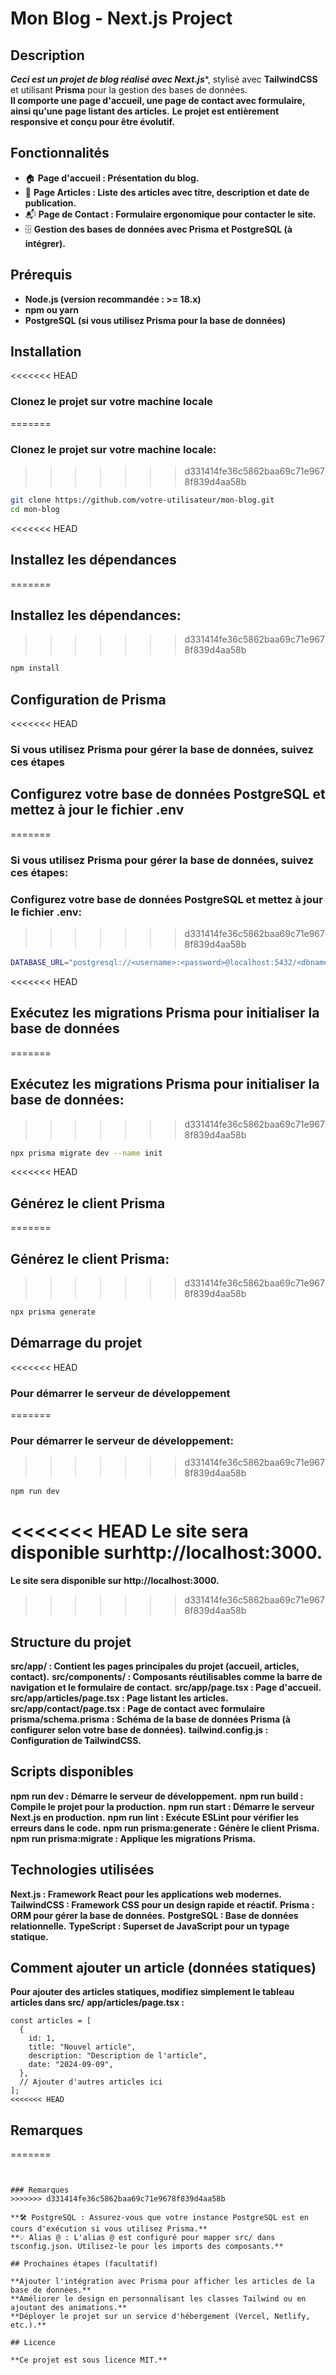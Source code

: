 # Mon Blog - Next.js Project

## Description

***Ceci est un projet de blog réalisé avec Next.js****, stylisé avec **TailwindCSS** et utilisant **Prisma** pour la gestion des bases de données.  
**Il comporte une page d'accueil, une page de contact avec formulaire, ainsi qu'une page listant des articles.**
**Le projet est entièrement responsive et conçu pour être évolutif.**

## Fonctionnalités

- 🏠 **Page d'accueil : Présentation du blog.**
- 📝 **Page Articles : Liste des articles avec titre, description et date de publication.**
- 📬 **Page de Contact : Formulaire ergonomique pour contacter le site.**
- 🗄️ **Gestion des bases de données avec Prisma et PostgreSQL (à intégrer).**

## Prérequis

- **Node.js (version recommandée : >= 18.x)**
- **npm ou yarn**
- **PostgreSQL (si vous utilisez Prisma pour la base de données)**

## Installation

<<<<<<< HEAD
### Clonez le projet sur votre machine locale
=======
### Clonez le projet sur votre machine locale:
>>>>>>> d331414fe36c5862baa69c71e9678f839d4aa58b

```bash
git clone https://github.com/votre-utilisateur/mon-blog.git
cd mon-blog
```

<<<<<<< HEAD
## Installez les dépendances
=======
## Installez les dépendances:
>>>>>>> d331414fe36c5862baa69c71e9678f839d4aa58b

```bash
npm install
```

## Configuration de Prisma

<<<<<<< HEAD
### Si vous utilisez Prisma pour gérer la base de données, suivez ces étapes

## Configurez votre base de données PostgreSQL et mettez à jour le fichier .env
=======
### Si vous utilisez Prisma pour gérer la base de données, suivez ces étapes:

### Configurez votre base de données PostgreSQL et mettez à jour le fichier .env:

>>>>>>> d331414fe36c5862baa69c71e9678f839d4aa58b

```bash
DATABASE_URL="postgresql://<username>:<password>@localhost:5432/<dbname>"
```

<<<<<<< HEAD
## Exécutez les migrations Prisma pour initialiser la base de données
=======
## Exécutez les migrations Prisma pour initialiser la base de données:
>>>>>>> d331414fe36c5862baa69c71e9678f839d4aa58b

```bash
npx prisma migrate dev --name init
```

<<<<<<< HEAD
## Générez le client Prisma
=======
## Générez le client Prisma:
>>>>>>> d331414fe36c5862baa69c71e9678f839d4aa58b

```bash
npx prisma generate
```

## Démarrage du projet

<<<<<<< HEAD
### Pour démarrer le serveur de développement
=======
### Pour démarrer le serveur de développement:
>>>>>>> d331414fe36c5862baa69c71e9678f839d4aa58b

```bash
npm run dev
```

<<<<<<< HEAD
**Le site sera disponible surhttp://localhost:3000.**
=======
**Le site sera disponible sur http://localhost:3000.**
>>>>>>> d331414fe36c5862baa69c71e9678f839d4aa58b

## Structure du projet

**src/app/ : Contient les pages principales du projet (accueil, articles, contact).**
**src/components/ : Composants réutilisables comme la barre de navigation et le formulaire de contact.**
**src/app/page.tsx : Page d'accueil.**
**src/app/articles/page.tsx : Page listant les articles.**
**src/app/contact/page.tsx : Page de contact avec formulaire**
**prisma/schema.prisma : Schéma de la base de données Prisma (à configurer selon votre base de données).**
**tailwind.config.js : Configuration de TailwindCSS.**

## Scripts disponibles

**npm run dev : Démarre le serveur de développement.**
**npm run build : Compile le projet pour la production.**
**npm run start : Démarre le serveur Next.js en production.**
**npm run lint : Exécute ESLint pour vérifier les erreurs dans le code.**
**npm run prisma:generate : Génère le client Prisma.**
**npm run prisma:migrate : Applique les migrations Prisma.**

## Technologies utilisées

**Next.js : Framework React pour les applications web modernes.**
**TailwindCSS : Framework CSS pour un design rapide et réactif.**
**Prisma : ORM pour gérer la base de données.**
**PostgreSQL : Base de données relationnelle.**
**TypeScript : Superset de JavaScript pour un typage statique.**

## Comment ajouter un article (données statiques)

**Pour ajouter des articles statiques, modifiez simplement le tableau articles dans src/**
**app/articles/page.tsx :**

```tsx
const articles = [
  {
    id: 1,
    title: "Nouvel article",
    description: "Description de l'article",
    date: "2024-09-09",
  },
  // Ajouter d'autres articles ici
];
<<<<<<< HEAD

```

## Remarques
=======
```


### Remarques
>>>>>>> d331414fe36c5862baa69c71e9678f839d4aa58b

**🛠️ PostgreSQL : Assurez-vous que votre instance PostgreSQL est en cours d'exécution si vous utilisez Prisma.**
**💡 Alias @ : L'alias @ est configuré pour mapper src/ dans tsconfig.json. Utilisez-le pour les imports des composants.**

## Prochaines étapes (facultatif)

**Ajouter l'intégration avec Prisma pour afficher les articles de la base de données.**
**Améliorer le design en personnalisant les classes Tailwind ou en ajoutant des animations.**
**Déployer le projet sur un service d'hébergement (Vercel, Netlify, etc.).**

## Licence

**Ce projet est sous licence MIT.**
